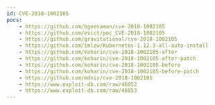```yaml
---
id: CVE-2018-1002105
pocs:
    - https://github.com/bgeesaman/cve-2018-1002105
    - https://github.com/evict/poc_CVE-2018-1002105
    - https://github.com/gravitational/cve-2018-1002105
    - https://github.com/imlzw/Kubernetes-1.12.3-all-auto-install
    - https://github.com/koharin/cve-2018-1002105-after
    - https://github.com/koharin/cve-2018-1002105-after-patch
    - https://github.com/koharin/cve-2018-1002105-before
    - https://github.com/koharin/cve-2018-1002105-before-patch
    - https://github.com/mdnix/cve-2018-1002105
    - https://www.exploit-db.com/raw/46052
    - https://www.exploit-db.com/raw/46053
---
```

